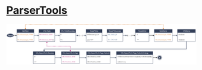 # [ParserTools](https://github.com/ELF-Lab/ParserTools/)

<div style="overflow: auto; white-space: nowrap;">
<img src="img/lexc_diagram.png" width="2000" />
</div>
